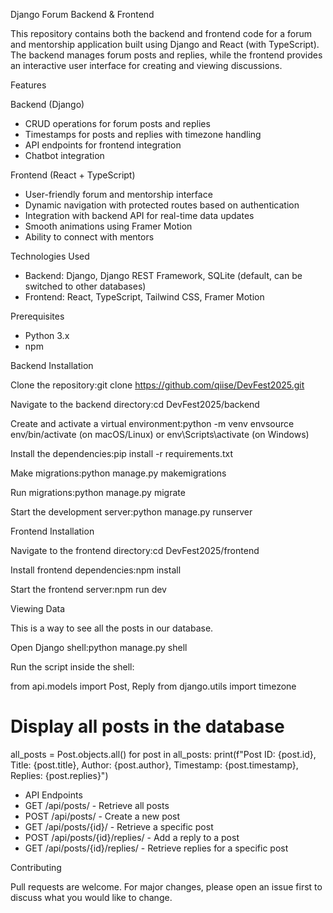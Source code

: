 Django Forum Backend & Frontend

This repository contains both the backend and frontend code for a forum and mentorship application built using Django and React (with TypeScript). The backend manages forum posts and replies, while the frontend provides an interactive user interface for creating and viewing discussions.

Features

Backend (Django)

- CRUD operations for forum posts and replies
- Timestamps for posts and replies with timezone handling
- API endpoints for frontend integration
- Chatbot integration

Frontend (React + TypeScript)

- User-friendly forum and mentorship interface
- Dynamic navigation with protected routes based on authentication
- Integration with backend API for real-time data updates
- Smooth animations using Framer Motion
- Ability to connect with mentors


Technologies Used

- Backend: Django, Django REST Framework, SQLite (default, can be switched to other databases)
- Frontend: React, TypeScript, Tailwind CSS, Framer Motion



Prerequisites

- Python 3.x
- npm

Backend Installation

Clone the repository:git clone https://github.com/qiise/DevFest2025.git

Navigate to the backend directory:cd DevFest2025/backend

Create and activate a virtual environment:python -m venv envsource env/bin/activate (on macOS/Linux) or env\Scripts\activate (on Windows)

Install the dependencies:pip install -r requirements.txt

Make migrations:python manage.py makemigrations

Run migrations:python manage.py migrate

Start the development server:python manage.py runserver

Frontend Installation

Navigate to the frontend directory:cd DevFest2025/frontend

Install frontend dependencies:npm install

Start the frontend server:npm run dev

Viewing Data

This is a way to see all the posts in our database.

Open Django shell:python manage.py shell

Run the script inside the shell:

from api.models import Post, Reply
from django.utils import timezone

# Display all posts in the database
all_posts = Post.objects.all()
for post in all_posts:
    print(f"Post ID: {post.id}, Title: {post.title}, Author: {post.author}, Timestamp: {post.timestamp}, Replies: {post.replies}")

- API Endpoints
- GET /api/posts/ - Retrieve all posts
- POST /api/posts/ - Create a new post
- GET /api/posts/{id}/ - Retrieve a specific post
- POST /api/posts/{id}/replies/ - Add a reply to a post
- GET /api/posts/{id}/replies/ - Retrieve replies for a specific post

Contributing

Pull requests are welcome. For major changes, please open an issue first to discuss what you would like to change.

